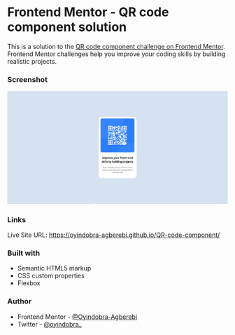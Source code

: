 # Frontend Mentor - QR code component solution

This is a solution to the [QR code component challenge on Frontend Mentor](https://www.frontendmentor.io/challenges/qr-code-component-iux_sIO_H). Frontend Mentor challenges help you improve your coding skills by building realistic projects.


### Screenshot

![](qr%20code%20image.png)


### Links

Live Site URL: https://oyindobra-agberebi.github.io/QR-code-component/


### Built with

- Semantic HTML5 markup
- CSS custom properties
- Flexbox


### Author

- Frontend Mentor - <a href ="https://www.frontendmentor.io/profile/Oyindobra-Agberebi" target="blank">@Oyindobra-Agberebi</a>
- Twitter - <a href="https://twitter.com/oyindobra_" target="blank">@oyindobra_</a>